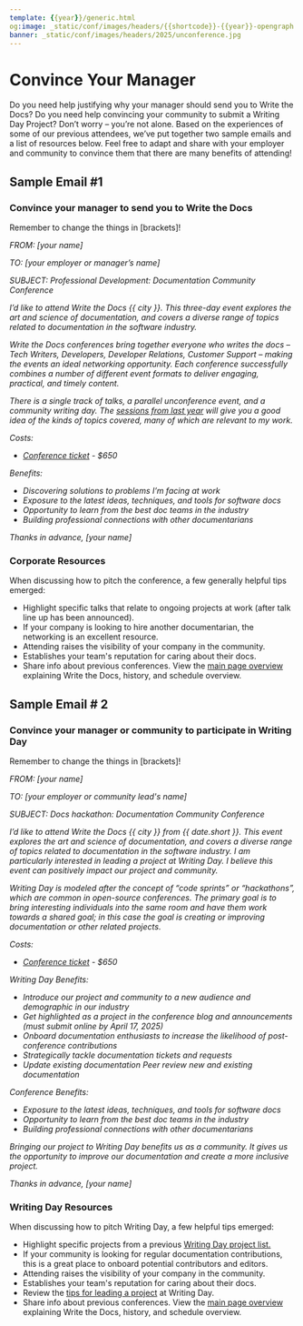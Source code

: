 ```yaml
---
template: {{year}}/generic.html
og:image: _static/conf/images/headers/{{shortcode}}-{{year}}-opengraph.jpg
banner: _static/conf/images/headers/2025/unconference.jpg
---
```


# Convince Your Manager

Do you need help justifying why your manager should send you to Write the Docs? Do you need help convincing your community to submit a Writing Day Project? Don’t worry – you’re not alone. Based on the experiences of some of our previous attendees, we’ve put together two sample emails and a list of resources below. Feel free to adapt and share with your employer and community to convince them that there are many benefits of attending!

## Sample Email #1

### Convince your manager to send you to Write the Docs

Remember to change the things in [brackets]!

*FROM: [your name]*

*TO: [your employer or manager’s name]*

*SUBJECT: Professional Development: Documentation Community Conference*

*I’d like to attend Write the Docs {{ city }}. This three-day event explores the art and science of documentation, and covers a diverse range of topics related to documentation in the software industry.*

*Write the Docs conferences bring together everyone who writes the docs – Tech Writers, Developers, Developer Relations, Customer Support – making the events an ideal networking opportunity. Each conference successfully combines a number of different event formats to deliver engaging, practical, and timely content.*

*There is a single track of talks, a parallel unconference event, and a community writing day. The [sessions from last year](https://www.writethedocs.org/conf/portland/2024/speakers/) will give you a good idea of the kinds of topics covered, many of which are relevant to my work.*

*Costs:*

- *[Conference ticket](https://www.writethedocs.org/conf/{{shortcode}}/{{year}}/tickets/) - $650*

*Benefits:*

- *Discovering solutions to problems I’m facing at work*
- *Exposure to the latest ideas, techniques, and tools for software docs*
- *Opportunity to learn from the best doc teams in the industry*
- *Building professional connections with other documentarians*

*Thanks in advance, [your name]*

### Corporate Resources

When discussing how to pitch the conference, a few generally helpful tips emerged:

- Highlight specific talks that relate to ongoing projects at work (after talk line up has been announced).
- If your company is looking to hire another documentarian, the networking is an excellent resource.
- Attending raises the visibility of your company in the community. 
- Establishes your team's reputation for caring about their docs.
- Share info about previous conferences. View the [main page overview](https://www.writethedocs.org/conf/{{shortcode}}/{{year}}/) explaining Write the Docs, history, and schedule overview.

## Sample Email # 2

### Convince your manager or community to participate in Writing Day



Remember to change the things in [brackets]!

*FROM: [your name]*

*TO: [your employer or community lead's name]*

*SUBJECT: Docs hackathon: Documentation Community Conference*

*I’d like to attend Write the Docs {{ city }} from {{ date.short }}. This event explores the art and science of documentation, and covers a diverse range of topics related to documentation in the software industry. I am particularly interested in leading a project at Writing Day. I believe this event can positively impact our project and community.*

*Writing Day is modeled after the concept of “code sprints” or “hackathons”, which are common in open-source conferences. The primary goal is to bring interesting individuals into the same room and have them work towards a shared goal; in this case the goal is creating or improving documentation or other related projects.*

*Costs:*

- *[Conference ticket](https://www.writethedocs.org/conf/{{shortcode}}/{{year}}/tickets/) - $650*

*Writing Day Benefits:*

- *Introduce our project and community to a new audience and demographic in our industry*
- *Get highlighted as a project in the conference blog and announcements (must submit online by April 17, 2025)*
- *Onboard documentation enthusiasts to increase the likelihood of post-conference contributions*
- *Strategically tackle documentation tickets and requests*
- *Update existing documentation
Peer review new and existing documentation*

*Conference Benefits:*

- *Exposure to the latest ideas, techniques, and tools for software docs*
- *Opportunity to learn from the best doc teams in the industry*
- *Building professional connections with other documentarians*

*Bringing our project to Writing Day benefits us as a community. It gives us the opportunity to improve our documentation and create a more inclusive project.*

*Thanks in advance, [your name]*

### Writing Day Resources

When discussing how to pitch Writing Day, a few helpful tips emerged:

- Highlight specific projects from a previous [Writing Day project list. ](https://www.writethedocs.org/conf/portland/2023/writing-day/#project-listing)
- If your community is looking for regular documentation contributions, this is a great place to onboard potential contributors and editors.
- Attending raises the visibility of your company in the community. 
- Establishes your team's reputation for caring about their docs.
- Review the [tips for leading a project](https://www.writethedocs.org/conf/{{shortcode}}/{{year}}/writing-day/#lead-a-project) at Writing Day.
- Share info about previous conferences. View the [main page overview](https://www.writethedocs.org/conf/{{shortcode}}/{{year}}/) explaining Write the Docs, history, and schedule overview.
